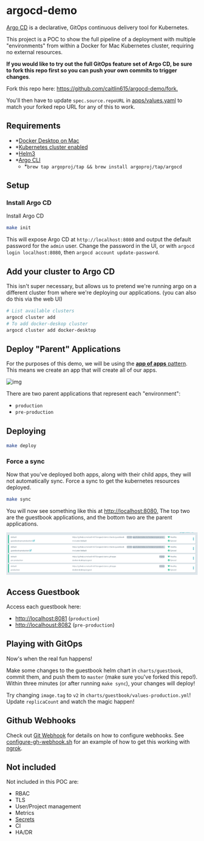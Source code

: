 # argocd-demo

[Argo CD](https://argoproj.github.io/argo-cd/) is a declarative, GitOps continuous delivery tool for Kubernetes.

This project is a POC to show the full pipeline of a deployment with multiple "environments"
from within a Docker for Mac Kubernetes cluster, requiring no external resources.

**If you would like to try out the full GitOps feature set of Argo CD,
be sure to fork this repo first so you can push your own commits to trigger changes**.

Fork this repo here: <https://github.com/caitlin615/argocd-demo/fork.>

You'll then have to update `spec.source.repoURL` in [apps/values.yaml](./apps/values.yaml) to match your forked repo URL for any of this to work.

## Requirements

* *[Docker Desktop on Mac](https://docs.docker.com/docker-for-mac/install/)
* *[Kubernetes cluster enabled](https://docs.docker.com/docker-for-mac/#kubernetes)
* *[Helm3](https://helm.sh/docs/intro/install/)
* *[Argo CLI](https://argoproj.github.io/argo-cd/getting_started/#2-download-argo-cd-cli)
  * *`brew tap argoproj/tap && brew install argoproj/tap/argocd`

## Setup

### Install Argo CD

Install Argo CD

```bash
make init
```

This will expose Argo CD at `http://localhost:8080` and output the default password for the `admin` user.
Change the password in the UI, or with `argocd login localhost:8080`, then `argocd account update-password`.

## Add your cluster to Argo CD

This isn't super necessary, but allows us to pretend we're running argo on a different
cluster from where we're deploying our applications.
(you can also do this via the web UI)

```bash
# List available clusters
argocd cluster add
# To add docker-deskop cluster
argocd cluster add docker-desktop
```

## Deploy "Parent" Applications

For the purposes of this demo, we will be using the [**app of apps** pattern](https://argoproj.github.io/argo-cd/operator-manual/cluster-bootstrapping/). This means we create an app
that will create all of our apps.

![img](https://argoproj.github.io/argo-cd/assets/application-of-applications.png)

There are two parent applications that represent each "environment":

* `production`
* `pre-production`

## Deploying

```bash
make deploy
```

### Force a sync

Now that you've deployed both apps, along with their child apps, they will not automatically sync. Force a sync to get the kubernetes resources deployed.

```bash
make sync
```

You will now see something like this at <http://localhost:8080.>
The top two are the guestbook applications, and the bottom two are the parent applications.

![img](./assets/apps.png)

## Access Guestbook

Access each guestbook here:

* <http://localhost:8081> (`production`)
* <http://localhoust:8082> (`pre-production`)

## Playing with GitOps

Now's when the real fun happens!

Make some changes to the guestbook helm chart in `charts/guestbook`,
commit them, and push them to `master` (make sure you've forked this repo!). Within three minutes (or after running `make sync`), your changes will deploy!

Try changing `image.tag` to `v2` in `charts/guestbook/values-production.yml`! Update `replicaCount` and watch the magic happen!

## Github Webhooks

Check out [Git Webhook](https://argoproj.github.io/argo-cd/operator-manual/webhook/)
for details on how to configure webhooks. See [configure-gh-webhook.sh](./configure-gh-webhook.sh)
for an example of how to get this working with [ngrok](https://ngrok.com/).

## Not included

Not included in this POC are:

* RBAC
* TLS
* User/Project management
* Metrics
* [Secrets](https://argoproj.github.io/argo-cd/operator-manual/secret-management/)
* CI
* HA/DR
